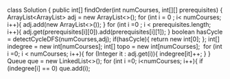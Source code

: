 class Solution {
public int[] findOrder(int numCourses, int[][] prerequisites) {
ArrayList<ArrayList<Integer>> adj = new ArrayList<>();
for (int i = 0 ; i< numCourses; i++){
adj.add(new ArrayList<>());
}
for (int i =0 ; i < prerequisites.length; i++){
adj.get(prerequisites[i][0]).add(prerequisites[i][1]);
}
boolean hasCycle = detectCycleDFS(numCourses,adj);
if(hasCycle){
return new int[0];
};
int[] indegree = new int[numCourses];
int[] topo = new int[numCourses];
​
for (int i =0; i < numCourses; i++){
for (Integer it : adj.get(i)){
indegree[it]++;
}
}
​
​
Queue<Integer> que = new LinkedList<>();
for (int i =0; i<numCourses; i++){
if (indegree[i] == 0) que.add(i);